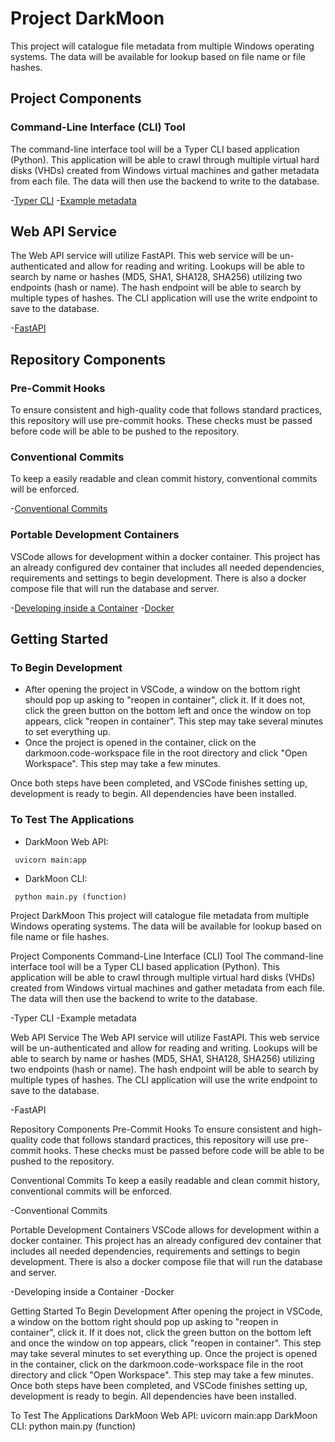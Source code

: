# Project DarkMoon

This project will catalogue file metadata from multiple Windows operating systems. The data will be available for lookup based on file name or file hashes.

## Project Components

### Command-Line Interface (CLI) Tool

The command-line interface tool will be a Typer CLI based application (Python). This application will be able to crawl through multiple virtual hard disks (VHDs) created from Windows virtual machines and gather metadata from each file. The data will then use the backend to write to the database.

-[Typer CLI](https://typer.tiangolo.com) -[Example metadata](https://www.virustotal.com/gui/file/79bd6ba26c844639a596241f6a92fb453409738998ca60b79718534f3b0f9e65/details)

## Web API Service

The Web API service will utilize FastAPI. This web service will be un-authenticated and allow for reading and writing. Lookups will be able to search by name or hashes (MD5, SHA1, SHA128, SHA256) utilizing two endpoints (hash or name). The hash endpoint will be able to search by multiple types of hashes. The CLI application will use the write endpoint to save to the database.

-[FastAPI](https://fastapi.tiangolo.com)

## Repository Components

### Pre-Commit Hooks

To ensure consistent and high-quality code that follows standard practices, this repository will use pre-commit hooks. These checks must be passed before code will be able to be pushed to the repository.

### Conventional Commits

To keep a easily readable and clean commit history, conventional commits will be enforced.

-[Conventional Commits](https://www.conventionalcommits.org/en/v1.0.0/)

### Portable Development Containers

VSCode allows for development within a docker container. This project has an already configured dev container that includes all needed dependencies, requirements and settings to begin development. There is also a docker compose file that will run the database and server.

-[Developing inside a Container](https://code.visualstudio.com/docs/remote/containers) -[Docker](https://www.docker.com/)

## Getting Started

### To Begin Development

- After opening the project in VSCode, a window on the bottom right should pop up asking to "reopen in container", click it. If it does not, click the green button on the bottom left and once the window on top appears, click "reopen in container". This step may take several minutes to set everything up.
- Once the project is opened in the container, click on the darkmoon.code-workspace file in the root directory and click "Open Workspace". This step may take a few minutes.

Once both steps have been completed, and VSCode finishes setting up, development is ready to begin. All dependencies have been installed.

### To Test The Applications

- DarkMoon Web API:

```text
 uvicorn main:app
```

- DarkMoon CLI:

```text
 python main.py (function)
```
Project DarkMoon
This project will catalogue file metadata from multiple Windows operating systems. The data will be available for lookup based on file name or file hashes.

Project Components
Command-Line Interface (CLI) Tool
The command-line interface tool will be a Typer CLI based application (Python). This application will be able to crawl through multiple virtual hard disks (VHDs) created from Windows virtual machines and gather metadata from each file. The data will then use the backend to write to the database.

-Typer CLI -Example metadata

Web API Service
The Web API service will utilize FastAPI. This web service will be un-authenticated and allow for reading and writing. Lookups will be able to search by name or hashes (MD5, SHA1, SHA128, SHA256) utilizing two endpoints (hash or name). The hash endpoint will be able to search by multiple types of hashes. The CLI application will use the write endpoint to save to the database.

-FastAPI

Repository Components
Pre-Commit Hooks
To ensure consistent and high-quality code that follows standard practices, this repository will use pre-commit hooks. These checks must be passed before code will be able to be pushed to the repository.

Conventional Commits
To keep a easily readable and clean commit history, conventional commits will be enforced.

-Conventional Commits

Portable Development Containers
VSCode allows for development within a docker container. This project has an already configured dev container that includes all needed dependencies, requirements and settings to begin development. There is also a docker compose file that will run the database and server.

-Developing inside a Container -Docker

Getting Started
To Begin Development
After opening the project in VSCode, a window on the bottom right should pop up asking to "reopen in container", click it. If it does not, click the green button on the bottom left and once the window on top appears, click "reopen in container". This step may take several minutes to set everything up.
Once the project is opened in the container, click on the darkmoon.code-workspace file in the root directory and click "Open Workspace". This step may take a few minutes.
Once both steps have been completed, and VSCode finishes setting up, development is ready to begin. All dependencies have been installed.

To Test The Applications
DarkMoon Web API:
 uvicorn main:app
DarkMoon CLI:
 python main.py (function)
